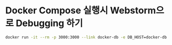 # Docker Compose 실행시 Webstorm으로 Debugging 하기

```bash
docker run -it --rm -p 3000:3000 --link docker-db -e DB_HOST=docker-db -v $(pwd):/app/ ts-sample local
```
